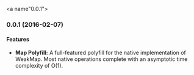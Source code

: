 <a name"0.0.1"></a>
### 0.0.1 (2016-02-07)

#### Features

* **Map Polyfill:** A full-featured polyfill for the native implementation of WeakMap. Most native operations complete with an asymptotic time complexity of O(1).
